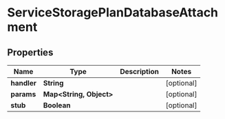 

# ServiceStoragePlanDatabaseAttachment


## Properties

| Name | Type | Description | Notes |
|------------ | ------------- | ------------- | -------------|
|**handler** | **String** |  |  [optional] |
|**params** | **Map&lt;String, Object&gt;** |  |  [optional] |
|**stub** | **Boolean** |  |  [optional] |



